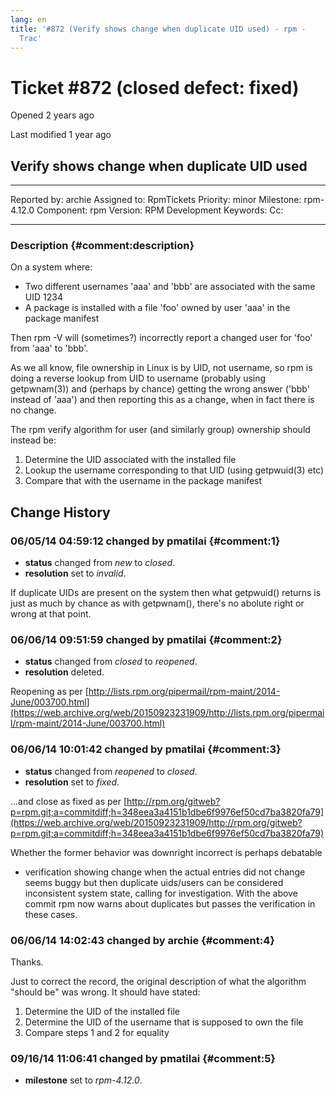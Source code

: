 ```yaml
---
lang: en
title: '#872 (Verify shows change when duplicate UID used) - rpm -
  Trac'
---
```


Ticket \#872 (closed defect: fixed)
===================================

Opened 2 years ago

Last modified 1 year ago

Verify shows change when duplicate UID used
-------------------------------------------

  -------------- -------- -------------- -----------------
  Reported by:   archie   Assigned to:   RpmTickets
  Priority:      minor    Milestone:     rpm-4.12.0
  Component:     rpm      Version:       RPM Development
  Keywords:               Cc:            
                                         
  -------------- -------- -------------- -----------------

### Description {#comment:description}

On a system where:

-   Two different usernames \'aaa\' and \'bbb\' are associated with the
    same UID 1234
-   A package is installed with a file \'foo\' owned by user \'aaa\' in
    the package manifest

Then rpm -V will (sometimes?) incorrectly report a changed user for
\'foo\' from \'aaa\' to \'bbb\'.

As we all know, file ownership in Linux is by UID, not username, so rpm
is doing a reverse lookup from UID to username (probably using
getpwnam(3)) and (perhaps by chance) getting the wrong answer (\'bbb\'
instead of \'aaa\') and then reporting this as a change, when in fact
there is no change.

The rpm verify algorithm for user (and similarly group) ownership should
instead be:

1.  Determine the UID associated with the installed file
2.  Lookup the username corresponding to that UID (using getpwuid(3)
    etc)
3.  Compare that with the username in the package manifest

Change History
--------------

### 06/05/14 04:59:12 changed by pmatilai {#comment:1}

-   **status** changed from *new* to *closed*.
-   **resolution** set to *invalid*.

If duplicate UIDs are present on the system then what getpwuid() returns
is just as much by chance as with getpwnam(), there\'s no abolute right
or wrong at that point.

### 06/06/14 09:51:59 changed by pmatilai {#comment:2}

-   **status** changed from *closed* to *reopened*.
-   **resolution** deleted.

Reopening as per
[http://lists.rpm.org/pipermail/rpm-maint/2014-June/003700.html](https://web.archive.org/web/20150923231909/http://lists.rpm.org/pipermail/rpm-maint/2014-June/003700.html)

### 06/06/14 10:01:42 changed by pmatilai {#comment:3}

-   **status** changed from *reopened* to *closed*.
-   **resolution** set to *fixed*.

\...and close as fixed as per
[http://rpm.org/gitweb?p=rpm.git;a=commitdiff;h=348eea3a4151b1dbe6f9976ef50cd7ba3820fa79](https://web.archive.org/web/20150923231909/http://rpm.org/gitweb?p=rpm.git;a=commitdiff;h=348eea3a4151b1dbe6f9976ef50cd7ba3820fa79)

Whether the former behavior was downright incorrect is perhaps debatable
- verification showing change when the actual entries did not change
seems buggy but then duplicate uids/users can be considered inconsistent
system state, calling for investigation. With the above commit rpm now
warns about duplicates but passes the verification in these cases.

### 06/06/14 14:02:43 changed by archie {#comment:4}

Thanks.

Just to correct the record, the original description of what the
algorithm \"should be\" was wrong. It should have stated:

1.  Determine the UID of the installed file
2.  Determine the UID of the username that is supposed to own the file
3.  Compare steps 1 and 2 for equality

### 09/16/14 11:06:41 changed by pmatilai {#comment:5}

-   **milestone** set to *rpm-4.12.0*.
